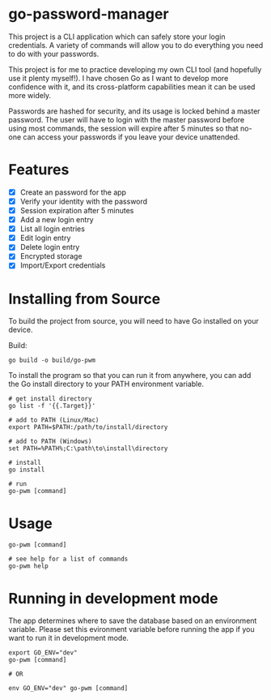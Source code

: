 # go-password-manager

This project is a CLI application which can safely store your login credentials. A variety of commands will allow you to do everything you need to do with your passwords.

This project is for me to practice developing my own CLI tool (and hopefully use it plenty myself!). I have chosen Go as I want to develop more confidence with it, and its cross-platform capabilities mean it can be used more widely.

Passwords are hashed for security, and its usage is locked behind a master password. The user will have to login with the master password before using most commands, the session will expire after 5 minutes so that no-one can access your passwords if you leave your device unattended.

# Features

- [x] Create an password for the app
- [x] Verify your identity with the password
- [x] Session expiration after 5 minutes
- [x] Add a new login entry
- [x] List all login entries
- [x] Edit login entry
- [x] Delete login entry
- [x] Encrypted storage
- [x] Import/Export credentials

# Installing from Source

To build the project from source, you will need to have Go installed on your device.

Build:
```
go build -o build/go-pwm
```

To install the program so that you can run it from anywhere, you can add the Go install directory to your PATH environment variable.

```
# get install directory
go list -f '{{.Target}}'

# add to PATH (Linux/Mac)
export PATH=$PATH:/path/to/install/directory

# add to PATH (Windows)
set PATH=%PATH%;C:\path\to\install\directory

# install
go install

# run
go-pwm [command]
```

# Usage

```
go-pwm [command]

# see help for a list of commands
go-pwm help
```

# Running in development mode

The app determines where to save the database based on an environment variable. Please set this evironment variable before running the app if you want to run it in development mode.

```
export GO_ENV="dev"
go-pwm [command]

# OR

env GO_ENV="dev" go-pwm [command]
```
